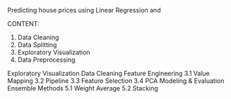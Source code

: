 Predicting house prices using Linear Regression and

CONTENT:
1. Data Cleaning
2. Data Splitting
3. Exploratory Visualization
4. Data Preprocessing





Exploratory Visualization
Data Cleaning
Feature Engineering
3.1 Value Mapping
3.2 Pipeline
3.3 Feature Selection
3.4 PCA
Modeling & Evaluation
Ensemble Methods
5.1 Weight Average
5.2 Stacking
